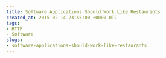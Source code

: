 ```yaml
---
title: Software Applications Should Work Like Restaurants
created_at: 2015-02-14 23:55:00 +0000 UTC
tags:
- HTTP
- Software
slugs:
- software-applications-should-work-like-restaurants
---
```

